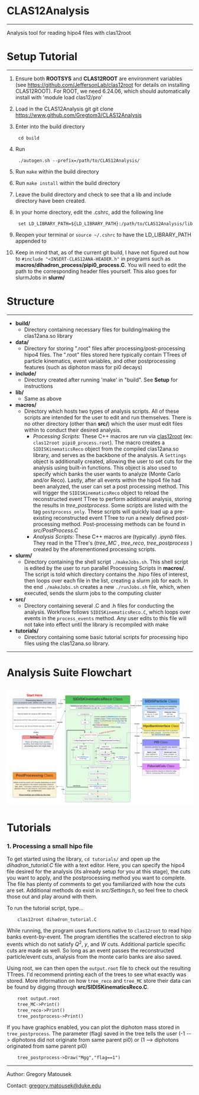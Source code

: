 # CLAS12Analysis
---
Analysis tool for reading hipo4 files with clas12root
# Setup Tutorial
---
1. Ensure both **ROOTSYS** and **CLAS12ROOT** are environment variables (see https://github.com/JeffersonLab/clas12root for details on installing CLAS12ROOT). For ROOT, we need 6.24.06, which should automatically install with 'module load clas12/pro'

2. Load in the CLAS12Analysis git
        git clone https://www.github.com/Gregtom3/CLAS12Analysis


3. Enter into the build directory

        cd build
        

4. Run 

        ./autogen.sh --prefix=/path/to/CLAS12Analysis/


5. Run `make` within the build directory

6. Run `make install` within the build directory

7. Leave the build directory and check to see that a lib and include directory have been created.

8. In your home directory, edit the .cshrc, add the following line

        set LD_LIBRARY_PATH=${LD_LIBRARY_PATH}:/path/to/CLAS12Analysis/lib
        
9. Reopen your terminal or `source ~/.cshrc` to have the LD_LIBRARY_PATH appended to


10. Keep in mind that, as of the current git build, I have not figured out how to `#include "<INSERT-CLAS12ANA-HEADER.h"` in programs such as **macros/dihadron_process/pipi0_process.C**. You will need to edit the path to the corresponding header files yourself. This also goes for slurmJobs in **slurm/**

# Structure
---
- **build/**
    - Directory containing necessary files for building/making the clas12ana.so library
- **data/**
    - Directory for storing ".root" files after processing/post-processing hipo4 files. The ".root" files stored here typically contain TTrees of particle kinematics, event variables, and other postprocessing features (such as diphoton mass for pi0 decays)
- **include/**
    - Directory created after running 'make' in "build". See **Setup** for instructions
- **lib/**
    - Same as above
- **macros/**
    - Directory which hosts two types of analysis scripts. All of these scripts are intended for the user to edit and run themselves. There is no other directory (other than **src/**) which the user must edit files within to conduct their desired analysis.
        - *Processing Scripts*: These C++ macros are run via [clas12root](https://github.com/JeffersonLab/clas12root) (ex: `clas12root pipi0_process.root`). The macro creates a `SIDISKinematicsReco` object from the compiled clas12ana.so library, and serves as the backbone of the analysis. A `Settings` object is additionally created, allowing the user to set cuts for the analysis using built-in functions. This object is also used to specify which banks the user wants to analyze (Monte Carlo and/or Reco). Lastly, after all events within the hipo4 file had been analyzed, the user can set a post processing method. This will trigger the `SIDISKinematicsReco` object to reload the reconstructed event TTree to perform additional analysis, storing the results in *tree_postprocess*. Some scripts are listed with the tag `postprocess_only`. These scripts will quickly load up a pre-existing reconstructed event TTree to run a newly defined post-processing method. Post-processing methods can be found in *src/PostProcess.C*
        - *Analysis Scripts*: These C++ macros are (typically) *.ipynb* files. They read in the TTree's (*tree_MC* , *tree_reco*, *tree_postprocess* ) created by the aforementioned processing scripts. 
- **slurm/**
    - Directory containing the shell script `./makeJobs.sh`. This shell script is edited by the user to run parallel Processing Scripts in **macros/**. The script is told which directory contains the .hipo files of interest, then loops over each file in the list, creating a slurm job for each. In the end `./makeJobs.sh` creates a new `./runJobs.sh` file, which, when executed, sends the slurm jobs to the computing cluster
- **src/**
    - Directory containing several .C and .h files for conducting the analysis. Workflow follows `SIDISKinematicsReco.C`, which loops over events in the `process_events` method. Any user edits to this file will not take into effect until the library is recompiled with make
- **tutorials/**
    - Directory containing some basic tutorial scripts for processing hipo files using the clas12ana.so library.
---
# Analysis Suite Flowchart
![FLOWCHART](/util/poster.png)
---
# Tutorials

### 1. Processing a small hipo file


To get started using the library, `cd tutorials/` and open up the *dihadron_tutorial.C* file with a text editor. Here, you can specify the hipo4 file desired for the analysis (its already setup for you at this stage), the cuts you want to apply, and the postprocessing method you want to complete. The file has plenty of comments to get you familiarized with how the cuts are set. Additional methods do exist in *src/Settings.h*, so feel free to check those out and play around with them.

To run the tutorial script, type...

        clas12root dihadron_tutorial.C
        
While running, the program uses functions native to `clas12root` to read hipo banks event-by-event. The program identifies the scattered electron to skip events which do not satisfy $Q^{2}$, $y$, and $W$ cuts. Additional particle specific cuts are made as well. So long as an event passes the reconstructed particle/event cuts, analysis from the monte carlo banks are also saved.

Using root, we can then open the `output.root` file to check out the resulting TTrees. I'd recommend printing each of the trees to see what exactly was stored. More information on how `tree_reco` and `tree_MC` store their data can be found by digging through **src/SIDISKinematicsReco.C**.

        root output.root
        tree_MC->Print()
        tree_reco->Print()
        tree_postprocess->Print()
        
If you have graphics enabled, you can plot the diphoton mass stored in `tree_postprocess`. The parameter (flag) saved in the tree tells the user (-1 --> diphotons did not originate from same parent pi0) or (1 --> diphotons originated from same parent pi0)

        tree_postprocess->Draw("Mgg","flag==1")

---
Author: Gregory Matousek

Contact: gregory.matousek@duke.edu
